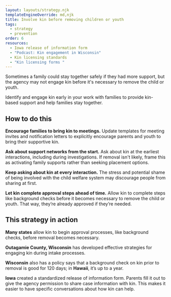 ```yaml
---
layout: layouts/strategy.njk
templateEngineOverride: md,njk
title: Involve kin before removing children or youth
tags:
  - strategy
  - prevention
order: 6
resources:
  - Iowa release of information form
  - "Podcast: Kin engagement in Wisconsin"
  - Kin licensing standards
  - "Kin licensing forms "
---
```

Sometimes a family could stay together safely if they had more support, but the agency may not engage kin before it's necessary to remove the child or youth.

Identify and engage kin early in your work with families to provide kin-based support and help families stay together.

## How to do this

**Encourage families to bring kin to meetings.** Update templates for meeting invites and notification letters to explicitly encourage parents and youth to bring their supportive kin.

**Ask about support networks from the start.** Ask about kin at the earliest interactions, including during investigations. If removal isn't likely, frame this as activating family supports rather than seeking placement options.

**Keep asking about kin at every interaction.** The stress and potential shame of being involved with the child welfare system may discourage people from sharing at first.

**Let kin complete approval steps ahead of time.** Allow kin to complete steps like background checks before it becomes necessary to remove the child or youth. That way, they’re already approved if they’re needed.

## This strategy in action

**Many states** allow kin to begin approval processes, like background checks, before removal becomes necessary.

**Outagamie County, Wisconsin** has developed effective strategies for engaging kin during intake processes.

**Wisconsin** also has a policy says that a background check on kin prior to removal is good for 120 days; in **Hawaii**, it’s up to a year.

**Iowa** created a standardized release of information form. Parents fill it out to give the agency permission to share case information with kin. This makes it easier to have specific conversations about how kin can help.[](https://open.spotify.com/episode/0GRYSP8UA21ZevmYMSSRHd)
